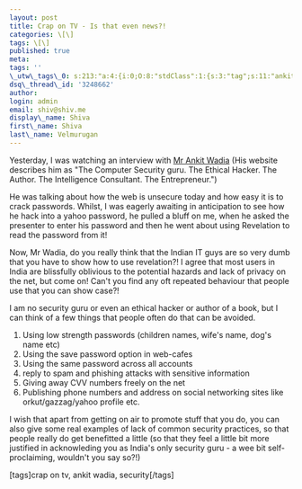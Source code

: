 ```yaml
---
layout: post
title: Crap on TV - Is that even news?!
categories: \[\]
tags: \[\]
published: true
meta:
tags: ''
\_utw\_tags\_0: s:213:"a:4:{i:0;O:8:"stdClass":1:{s:3:"tag";s:11:"ankit-wadia";}i:1;O:8:"stdClass":1:{s:3:"tag";s:10:"crap-on-tv";}i:2;O:8:"stdClass":1:{s:3:"tag";s:15:"Random-Thoughts";}i:3;O:8:"stdClass":1:{s:3:"tag";s:8:"security";}}";
dsq\_thread\_id: '3248662'
author:
login: admin
email: shiv@shiv.me
display\_name: Shiva
first\_name: Shiva
last\_name: Velmurugan
---
```


Yesterday, I was watching an interview with [Mr Ankit Wadia][0] (His website describes him as "The Computer Security guru. The Ethical Hacker. The Author. The Intelligence Consultant. The Entrepreneur.")

He was talking about how the web is unsecure today and how easy it is to crack passwords. Whilst, I was eagerly awaiting in anticipation to see how he hack into a yahoo password, he pulled a bluff on me, when he asked the presenter to enter his password and then he went about using Revelation to read the password from it!

Now, Mr Wadia, do you really think that the Indian IT guys are so very dumb that you have to show how to use revelation?! I agree that most users in India are blissfully oblivious to the potential hazards and lack of privacy on the net, but come on! Can't you find any oft repeated behaviour that people use that you can show case?!

I am no security guru or even an ethical hacker or author of a book, but I can think of a few things that people often do that can be avoided.

1. Using low strength passwords (children names, wife's name, dog's name etc)
2. Using the save password option in web-cafes
3. Using the same password across all accounts
4. reply to spam and phishing attacks with sensitive information
5. Giving away CVV numbers freely on the net
6. Publishing phone numbers and address on social networking sites like orkut/gazzag/yahoo profile etc.

I wish that apart from getting on air to promote stuff that you do, you can also give some real examples of lack of common security practices, so that people really do get benefitted a little (so that they feel a little bit more justified in acknowleding you as India's only security guru - a wee bit self-proclaiming, wouldn't you say so?!)

\[tags\]crap on tv, ankit wadia, security\[/tags\]


[0]: http://www.hackingmobilephones.com/